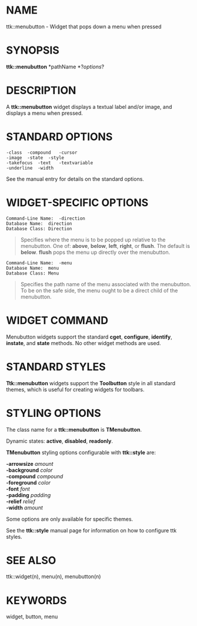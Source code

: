 # NAME

ttk::menubutton - Widget that pops down a menu when pressed

# SYNOPSIS

**ttk::menubutton** *pathName *?*options*?

# DESCRIPTION

A **ttk::menubutton** widget displays a textual label and/or image, and
displays a menu when pressed.

# STANDARD OPTIONS

    -class	-compound	-cursor
    -image	-state	-style
    -takefocus	-text	-textvariable
    -underline	-width

See the manual entry for details on the standard options.

# WIDGET-SPECIFIC OPTIONS

    Command-Line Name:	-direction
    Database Name:	direction
    Database Class:	Direction

> Specifies where the menu is to be popped up relative to the
> menubutton. One of: **above**, **below**, **left**, **right**, or
> **flush**. The default is **below**. **flush** pops the menu up
> directly over the menubutton.

    Command-Line Name:	-menu
    Database Name:	menu
    Database Class:	Menu

> Specifies the path name of the menu associated with the menubutton. To
> be on the safe side, the menu ought to be a direct child of the
> menubutton.

# WIDGET COMMAND

Menubutton widgets support the standard **cget**, **configure**,
**identify**, **instate**, and **state** methods. No other widget
methods are used.

# STANDARD STYLES

**Ttk::menubutton** widgets support the **Toolbutton** style in all
standard themes, which is useful for creating widgets for toolbars.

# STYLING OPTIONS

The class name for a **ttk::menubutton** is **TMenubutton**.

Dynamic states: **active**, **disabled**, **readonly**.

**TMenubutton** styling options configurable with **ttk::style** are:

**-arrowsize** *amount*\
**-background** *color*\
**-compound** *compound*\
**-foreground** *color*\
**-font** *font*\
**-padding** *padding*\
**-relief** *relief*\
**-width** *amount*

Some options are only available for specific themes.

See the **ttk::style** manual page for information on how to configure
ttk styles.

# SEE ALSO

ttk::widget(n), menu(n), menubutton(n)

# KEYWORDS

widget, button, menu

<!---
Copyright (c) 2004 Joe Englis
-->


